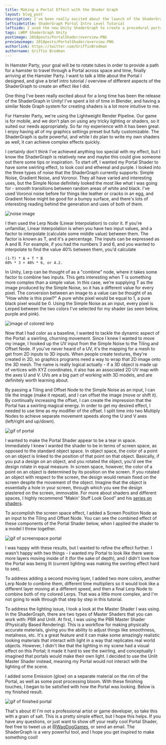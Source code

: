 ```yaml
---
title: Making a Portal Effect with the Shader Graph
layout: blog_post
description: I've been really excited about the launch of the ShaderGraph, and I wanted to share a small tutorial of how I made a cool, simple shader for the Hamster Portal.
leftsidetitle: ShaderGraph Portal Intro Level Tutorial
leftside: I used the new Unity ShaderGraph to create a procedural portal texture, using screenspace coordinates and noise functions.
tags: LWRP ShaderGraph Unity
postimage: 2018posts/PortalShader/overview.PNG
previewimage: 2018posts/PortalShader/overview.PNG
authorlink: https://twitter.com/GriffinBrodman
authorname: Griffin Brodman
---
```


In Hamster Party, your goal will be to rotate tubes in order to provide a path for a hamster to travel through a Portal across space and time, finally arriving at the Hamster Party. I want to talk a little about the Portal I designed, and give a brief intro tutorial / overview of different aspects of the ShaderGraph to create an effect like I did.

One thing I've been really excited about for a long time has been the release of the ShaderGraph in Unity! I've spent a lot of time in Blender, and having a similar Node Graph system for creating shaders is a lot more intuitive to me.

For Hamster Party, we're using the Lightweight Render Pipeline. Our game is for mobile, and we don't plan on using any tricky lighting or shaders, so it suited our needs appropriately. So far my experience with it has been great. I enjoy having all of my graphics settings preset but fully customizable. The ShaderGraph is quite powerful, and while I do plan to write my own shaders as well, it can achieve complex effects quickly.

I certainly don't think I've achieved anything too special with my effect, but I know the ShaderGraph is relatively new and maybe this could give someone out there some tips or inspiration. To start off, I wanted my Portal Shader to have some swirling effect, to look cool and ethereal and purple. I looked into the three types of noise that the ShaderGraph currently supports: Simple Noise, Gradient Noise, and Voronoi. They all have varied and interesting uses, but the Simple Noise definitely looked the most like what I was going for - smooth transitions between random areas of white and black. I've used Voronoi noise before for things like leather or cracks in an egg, and Gradient Noise might be good for a bumpy surface, and there's lots of interesting reading behind the generation and uses of both of them.

![noise image](http://WagDogGames.com/img/2018posts/PortalShader/noise.PNG)

I then used the Lerp Node (Linear Interpolation) to color it. If you're unfamiliar, Linear Interpolation is when you have two input values, and a factor to interpolate (calculate some middle value) between them. The factor is known as T, and it's a percentage. The inputs can be expressed as A and B. For example, if you had the numbers 3 and 6, and you wanted to interpolate to find the value 40% between them, you'd calculate

```
(1-T) * A + T * B 
60% * 3 + 40% * 6, or 4.2.
```

In Unity, Lerp can be thought of as a "combine" node, where it takes some factor to combine two inputs. This gets interesting when T is something more complex than a simple value. In this case, we're supplying T as the image produced by the Simple Noise, so it has a different value for every pixel. The conversion between an image to a value can be thought of as "How white is this pixel?" A pure white pixel would be equal to 1, a pure black pixel would be 0. Using the Simple Noise as an input, every pixel is Lerped between the two colors I've selected for my shader (as seen below, purple and pink).

![image of colored lerp](http://WagDogGames.com/img/2018posts/PortalShader/lerp.PNG)

Now that I had color as a baseline, I wanted to tackle the dynamic aspect of the Portal: a swirling, churning movement. Since I knew I wanted to move my image, I hooked up the UV input from the Simple Noise to the Tiling and Offset Node. If you've never heard of a UV, it's the mapping for a mesh to get from 2D inputs to 3D inputs. When people create textures, they're created in 2D, so graphics programs need a way to wrap that 2D image onto the 3D mesh. The name is really logical actually - if a 3D object is made up of vertices with XYZ coordinates, it also has an associated 2D UV map with the axes U and V. UVs are a big part of working with 3D models, and are definitely worth learning about.

By passing a Tiling and Offset Node to the Simple Noise as an input, I can tile the image (make it repeat), and I can offset the image (move or shift it). By continually increasing the offset, I can create the impression that the Portal has a swirling magical energy. In order to get my desired effect, I needed to use time as my modifier of the offset. I split time into two Multiply Nodes to achieve separate movement speeds along the U and V axes (left/right and up/down).

![gif of portal](http://WagDogGames.com/img/2018posts/PortalShader/movement.gif)

I wanted to make the Portal Shader appear to be a tear in space. Immediately I knew I wanted the shader to be in terms of screen space, as opposed to the standard object space. In object space, the color of a point on an object is linked to the position of that point on that object. Basically, if you put a design on an object, and you rotated the object, you'd see the design rotate in equal measure. In screen space, however, the color of a point on an object is determined by its position on the screen. If you rotated an object with respect to the screen, the design would remain fixed on the screen despite the movement of the object. Imagine that the object is essentially a hole in your screen, through which you see the design plastered on the screen, immovable. For more about shaders and different spaces, I highly recommend "Makin' Stuff Look Good" and his [series on shaders](https://www.youtube.com/watch?v=T-HXmQAMhG0).


To accomplish the screen space effect, I added a Screen Position Node as an input to the Tiling and Offset Node. You can see the combined effect of these components of the Portal Shader below, when I applied the shader to a model I threw together.

![gif of screenspace portal](http://WagDogGames.com/img/2018posts/PortalShader/before.gif)

I was happy with these results, but I wanted to refine the effect further. I wasn't happy with two things - I wanted my Portal to look like there were more layers moving inside of it (for the sake of depth), and I didn't love how the Portal was being lit (current lighting was making the swirling effect hard to see).

To address adding a second moving layer, I added two more colors, another Lerp Node to combine them, different time multipliers so it would look like a different layer moving at a different speed, and then a final Lerp Node to combine both of my colored Lerps. That was a little more complex, and I'm not going to walk through that step by step in this tutorial.

To address the lighting issue, I took a look at the Master Shader I was using. In the ShaderGraph, there are two types of Master Shaders that you can work with: PBR and Unlit. At first, I was using the PBR Master Shader (Physically Based Rendering). This is a workflow for making physically accurate materials, giving you the ability to adjust things like smoothness, metalness, etc. It's a great feature and it can make some amazingly realistic looking materials that interact with light in a way that replicates real world objects. However, I didn't like that the lighting in my scene had a visual effect on this Portal; it made it hard to see the swirling, and conceptually I imagined that portals would make their own light. I decided to use the Unlit Master Shader instead, meaning my Portal would not interact with the lighting of the scene.

I added some Emission (glow) on a separate material on the rim of the Portal, as well as some post processing bloom. With these finishing touches, I began to be satisfied with how the Portal was looking. Below is my finished result.

![gif of finished portal](http://WagDogGames.com/img/2018posts/PortalShader/after.gif)

That's about it! I'm not a professional artist or game developer, so take this with a grain of salt. This is a pretty simple effect, but I hope this helps. If you have any questions, or just want to show off your really cool Portal Shader, feel free to tweet us at [@WagDogGames](https://twitter.com/WagDogGames), or send an email. The ShaderGraph is a very powerful tool, and I hope you get inspired to make something cool!